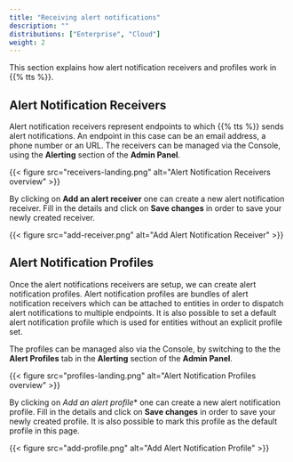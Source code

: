 ```yaml
---
title: "Receiving alert notifications"
description: ""
distributions: ["Enterprise", "Cloud"]
weight: 2
---
```


This section explains how alert notification receivers and profiles work in {{% tts %}}.

<!--more-->

## Alert Notification Receivers

Alert notification receivers represent endpoints to which {{% tts %}} sends alert notifications. An endpoint in this case can be an email address, a phone number or an URL. The receivers can be managed via the Console, using the **Alerting** section of the **Admin Panel**.

{{< figure src="receivers-landing.png" alt="Alert Notification Receivers overview" >}}

By clicking on **Add an alert receiver** one can create a new alert notification receiver. Fill in the details and click on **Save changes** in order to save your newly created receiver.

{{< figure src="add-receiver.png" alt="Add Alert Notification Receiver" >}}

## Alert Notification Profiles

Once the alert notifications receivers are setup, we can create alert notification profiles. Alert notification profiles are bundles of alert notification receivers which can be attached to entities in order to dispatch alert notifications to multiple endpoints. It is also possible to set a default alert notification profile which is used for entities without an explicit profile set.

The profiles can be managed also via the Console, by switching to the the **Alert Profiles** tab in the **Alerting** section of the **Admin Panel**.

{{< figure src="profiles-landing.png" alt="Alert Notification Profiles overview" >}}

By clicking on *Add an alert profile** one can create a new alert notification profile. Fill in the details and click on **Save changes** in order to save your newly created profile. It is also possible to mark this profile as the default profile in this page.

{{< figure src="add-profile.png" alt="Add Alert Notification Profile" >}}
